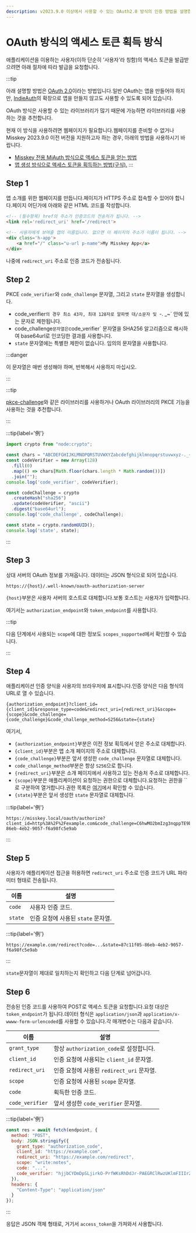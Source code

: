 ```yaml
---
description: v2023.9.0 이상에서 사용할 수 있는 OAuth2.0 방식의 인증 방법을 설명합니다.
---
```


# OAuth 방식의 액세스 토큰 획득 방식

애플리케이션을 이용하는 사용자(이하 단순히 '사용자'라 칭함)의 액세스 토큰을 발급받으려면 아래 절차에 따라 발급을 요청합니다.

:::tip

아래 설명할 방법은 [OAuth 2.0](https://datatracker.ietf.org/doc/html/rfc6749.html)이라는 방법입니다.일반 OAuth는 앱을 만들어야 하지만, [IndieAuth](https://indieauth.spec.indieweb.org/)의 확장으로 앱을 만들지 않고도 사용할 수 있도록 되어 있습니다.

OAuth 방식은 사용할 수 있는 라이브러리가 많기 때문에 가능하면 라이브러리를 사용하는 것을 추천합니다.

현재 이 방식을 사용하려면 웹페이지가 필요합니다.웹페이지를 준비할 수 없거나 Misskey 2023.9.0 이전 버전을 지원하고자 하는 경우, 아래의 방법을 사용하시기 바랍니다.

- [Misskey 전용 MiAuth 방식으로 액세스 토큰을 얻는 방법](./oauth.md)
- [앱 생성 방식으로 액세스 토큰을 획득하는 방법(구식).](./app.md)
  :::

## Step 1

앱 소개를 위한 웹페이지를 만듭니다.페이지가 HTTPS 주소로 접속할 수 있어야 합니다.페이지 어딘가에 아래와 같은 HTML 코드를 작성합니다.

```html
<!-- (필수항목) href의 주소가 인증코드의 전송처가 됩니다. -->
<link rel='redirect_uri' href='/redirect'>

<!-- 사용자에게 보여줄 앱의 이름입니다. 없으면 이 페이지의 주소가 이름이 됩니다. -->
<div class='h-app'>
	<a href="/" class="u-url p-name">My Misskey App</a>
</div>
```

나중에 `redirect_uri` 주소로 인증 코드가 전송됩니다.

## Step 2

PKCE `code_verifier`와 `code_challenge` 문자열, 그리고 `state` 문자열을 생성합니다.

- code_verifier`의 경우 최소 43자, 최대 128자로 알파벳 대/소문자 및 `-. _\~\` 안에 있는 문자로 제한됩니다.
- code_challenge`문자열은`code_verifier\` 문자열을 SHA256 알고리즘으로 해시하여 base64url로 인코딩한 결과를 사용합니다.
- `state` 문자열에는 특별한 제한이 없습니다. 임의의 문자열을 사용합니다.

:::danger

이 문자열은 매번 생성해야 하며, 반복해서 사용하지 마십시오.

:::

:::tip

[pkce-challenge](https://www.npmjs.com/package/pkce-challenge)와 같은 라이브러리를 사용하거나 OAuth 라이브러리의 PKCE 기능을 사용하는 것을 추천합니다.

:::

:::tip{label='例'}

```js
import crypto from "node:crypto";

const chars = "ABCDEFGHIJKLMNOPQRSTUVWXYZabcdefghijklmnopqrstuvwxyz-._~";
const codeVerifier = new Array(128)
  .fill(0)
  .map(() => chars[Math.floor(chars.length * Math.random())])
  .join("");
console.log('code_verifier', codeVerifier);

const codeChallenge = crypto
  .createHash("sha256")
  .update(codeVerifier, "ascii")
  .digest("base64url");
console.log('code_challenge', codeChallenge);

const state = crypto.randomUUID();
console.log('state', state);
```

:::

## Step 3

상대 서버의 OAuth 정보를 가져옵니다. 데이터는 JSON 형식으로 되어 있습니다.

```
https://{host}/.well-known/oauth-authorization-server
```

`{host}`부분은 사용자 서버의 호스트로 대체합니다.보통 호스트는 사용자가 입력합니다.

여기서는 `authorization_endpoint`와 `token_endpoint`를 사용합니다.

:::tip

다음 단계에서 사용되는 `scope`에 대한 정보도 `scopes_supported`에서 확인할 수 있습니다.

:::

## Step 4

애플리케이션 인증 양식을 사용자의 브라우저에 표시합니다.인증 양식은 다음 형식의 URL로 열 수 있습니다.

```
{authorization_endpoint}?client_id={client_id}&response_type=code&redirect_uri={redirect_uri}&scope={scope}&code_challenge={code_challenge}&code_challenge_method=S256&state={state}
```

여기서,

- `{authorization_endpoint}`부분은 이전 정보 획득에서 얻은 주소로 대체합니다.
- `{client_id}`부분은 앱 소개 페이지의 주소로 대체합니다.
- `{code_challenge}`부분은 앞서 생성한 `code_challenge` 문자열로 대체합니다.
- `code_challenge_method`부분은 항상 `S256`으로 합니다.
- `{redirect_uri}`부분은 소개 페이지에서 사용하고 있는 전송처 주소로 대체합니다.
- `{scope}`부분은 애플리케이션이 요청하는 권한으로 대체합니다.요청하는 권한을 \`\`로 구분하여 열거합니다.권한 목록은 [여기](../permission.md)에서 확인할 수 있습니다.
- `{state}`부분은 앞서 생성한 `state` 문자열로 대체합니다.

:::tip{label='例'}

```
https://misskey.local/oauth/authorize?client_id=http%3A%2F%2Fexample.com&code_challenge=C6hwMO2bmIzg3nqppTE9b79fvuOjlrKmH2xNiZSMHzw&code_challenge_method=S256&response_type=code&redirect_uri=http%3A%2F%2Fexample.com%2Fredirect&scope=write%3Anotes&state=87c11f05-86eb-4eb2-9057-f6a98fc5e9ab
```

:::

## Step 5

사용자가 애플리케이션 접근을 허용하면 `redirect_uri` 주소로 인증 코드가 URL 파라미터 형태로 전송됩니다.

| 이름      | 설명                      |
| ------- | ----------------------- |
| `code`  | 사용자 인증 코드.              |
| `state` | 인증 요청에 사용된 `state` 문자열. |

:::tip{label='例'}

```
https://example.com/redirect?code=...&state=87c11f05-86eb-4eb2-9057-f6a98fc5e9ab
```

:::

`state`문자열이 제대로 일치하는지 확인하고 다음 단계로 넘어갑니다.

## Step 6

전송된 인증 코드를 사용하여 POST로 액세스 토큰을 요청합니다.요청 대상은 `token_endpoint`가 됩니다.데이터 형식은 `application/json`과 `application/x-wwww-form-urlencoded`를 사용할 수 있습니다.각 매개변수는 다음과 같습니다.

| 이름              | 설명                              |
| --------------- | ------------------------------- |
| `grant_type`    | 항상 `authorization_code`로 설정합니다. |
| `client_id`     | 인증 요청에 사용되는 `client_id` 문자열.    |
| `redirect_uri`  | 인증 요청에 사용된 `redirect_uri` 문자열.  |
| `scope`         | 인증 요청에 사용된 `scope` 문자열.         |
| `code`          | 획득한 인증 코드.　                     |
| `code_verifier` | 앞서 생성한 `code_verifier` 문자열.     |

:::tip{label='例'}

```js
const res = await fetch(endpoint, {
  method: "POST",
  body: JSON.stringify({
    grant_type: "authorization_code",
    client_id: "https://example.com",
    redirect_uri: "https://example.com/redirect",
    scope: "write:notes",
    code: "...",
    code_verifier: "hjjbCYDmDpSLjirkO-PrfWKsRhDdJr-PAEGRClRwzUKlmFIIIrZNmSvUIraeIa~WqbqQnfbJV-Hc_IfuQkesBYUpukUi~lInDfU_AZjoZqbU.ioQTRzaFfZFfGnT-OAA",
  }),
  headers: {
    "Content-Type": "application/json"
  }
});
```

:::

응답은 JSON 객체 형태로, 거기서 `access_token`을 가져와서 사용합니다.
